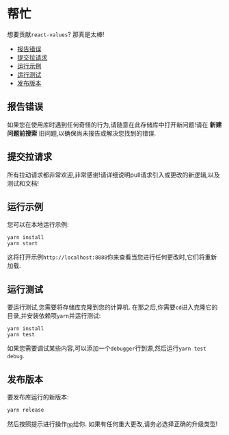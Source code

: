 
# 帮忙

想要贡献`react-values`? 那真是太棒!

-   [报告错误](#reporting-bugs)
-   [提交拉请求](#submitting-pull-requests)
-   [运行示例](#running-examples)
-   [运行测试](#running-tests)
-   [发布版本](#publishing-releases)

## 报告错误

如果您在使用库时遇到任何奇怪的行为,请随意在此存储库中打开新问题!请在 **新建问题前搜索** 旧问题,以确保尚未报告或解决您找到的错误. 

## 提交拉请求

所有拉动请求都非常欢迎,非常感谢!请详细说明pull请求引入或更改的新逻辑,以及测试和文档!

## 运行示例

您可以在本地运行示例: 

    yarn install
    yarn start

这将打开示例`http://localhost:8888`你来查看当您进行任何更改时,它们将重新加载. 

## 运行测试

要运行测试,您需要将存储库克隆到您的计算机. 在那之后,你需要`cd`进入克隆它的目录,并安装依赖项`yarn`并运行测试: 

    yarn install
    yarn test

如果您需要调试某些内容,可以添加一个`debugger`行到源,然后运行`yarn test debug`. 

## 发布版本

要发布库运行的新版本: 

```js
yarn release
```

然后按照提示进行操作[`np`](https://github.com/sindresorhus/np)给你. 如果有任何重大更改,请务必选择正确的升级类型!
